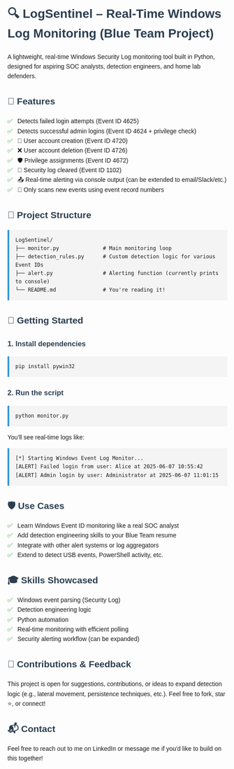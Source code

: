 <!DOCTYPE html>
<html lang="en">
<head>
  <meta charset="UTF-8">
  <title>LogSentinel – Real-Time Windows Log Monitoring</title>
  <style>
    body {
      font-family: Arial, sans-serif;
      margin: 2em;
      line-height: 1.6;
    }
    h1, h2, h3 {
      color: #2c3e50;
    }
    pre {
      background: #f4f4f4;
      padding: 1em;
      overflow-x: auto;
      border-left: 4px solid #3498db;
    }
    ul {
      list-style-type: none;
      padding-left: 0;
    }
    ul li::before {
      content: "✅ ";
      color: green;
      margin-right: 0.5em;
    }
  </style>
</head>
<body>

  <h1>🔍 LogSentinel – Real-Time Windows Log Monitoring (Blue Team Project)</h1>

  <p>
    A lightweight, real-time Windows Security Log monitoring tool built in Python, designed for aspiring SOC analysts, detection engineers, and home lab defenders.
  </p>

  <h2>🚨 Features</h2>
  <ul>
    <li>Detects failed login attempts (Event ID 4625)</li>
    <li>Detects successful admin logins (Event ID 4624 + privilege check)</li>
    <li>👤 User account creation (Event ID 4720)</li>
    <li>❌ User account deletion (Event ID 4726)</li>
    <li>🛡️ Privilege assignments (Event ID 4672)</li>
    <li>🧹 Security log cleared (Event ID 1102)</li>
    <li>📤 Real-time alerting via console output (can be extended to email/Slack/etc.)</li>
    <li>🔄 Only scans new events using event record numbers</li>
  </ul>

  <h2>📁 Project Structure</h2>
  <pre><code>LogSentinel/
├── monitor.py              # Main monitoring loop
├── detection_rules.py      # Custom detection logic for various Event IDs
├── alert.py                # Alerting function (currently prints to console)
└── README.md               # You're reading it!
</code></pre>

  <h2>🚀 Getting Started</h2>
  <h3>1. Install dependencies</h3>
  <pre><code>pip install pywin32</code></pre>

  <h3>2. Run the script</h3>
  <pre><code>python monitor.py</code></pre>

  <p>You’ll see real-time logs like:</p>
  <pre><code>[*] Starting Windows Event Log Monitor...
[ALERT] Failed login from user: Alice at 2025-06-07 10:55:42
[ALERT] Admin login by user: Administrator at 2025-06-07 11:01:15
</code></pre>

  <h2>🛡️ Use Cases</h2>
  <ul>
    <li>Learn Windows Event ID monitoring like a real SOC analyst</li>
    <li>Add detection engineering skills to your Blue Team resume</li>
    <li>Integrate with other alert systems or log aggregators</li>
    <li>Extend to detect USB events, PowerShell activity, etc.</li>
  </ul>

  <h2>🎓 Skills Showcased</h2>
  <ul>
    <li>Windows event parsing (Security Log)</li>
    <li>Detection engineering logic</li>
    <li>Python automation</li>
    <li>Real-time monitoring with efficient polling</li>
    <li>Security alerting workflow (can be expanded)</li>
  </ul>

  <h2>🤝 Contributions & Feedback</h2>
  <p>
    This project is open for suggestions, contributions, or ideas to expand detection logic (e.g., lateral movement, persistence techniques, etc.). Feel free to fork, star ⭐, or connect!
  </p>

  <h2>📬 Contact</h2>
  <p>
    Feel free to reach out to me on LinkedIn or message me if you'd like to build on this together!
  </p>

</body>
</html>
